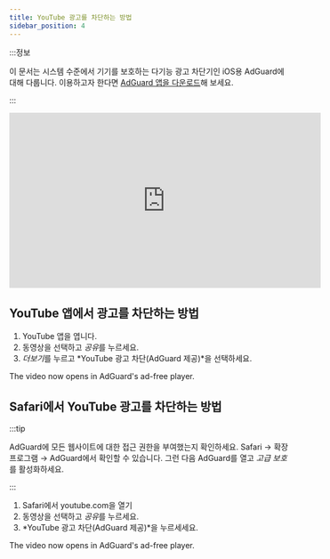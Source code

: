 ```yaml
---
title: YouTube 광고를 차단하는 방법
sidebar_position: 4
---
```


:::정보

이 문서는 시스템 수준에서 기기를 보호하는 다기능 광고 차단기인 iOS용 AdGuard에 대해 다룹니다. 이용하고자 한다면 [AdGuard 앱을 다운로드](https://agrd.io/download-kb-adblock)해 보세요.

:::  

<iframe width="560" height="315" class="youtube-video" src="https://www.youtube-nocookie.com/embed/YW9Ojcm1Gkg" title="YouTube 동영상 플레이어" frameborder="0" allow="accelerometer; autoplay; clipboard-write; encrypted-media; gyroscope; picture-in-picture" allowfullscreen></iframe>

## YouTube 앱에서 광고를 차단하는 방법

1. YouTube 앱을 엽니다.
1. 동영상을 선택하고 *공유*를 누르세요.
1. *더보기*를 누르고 *YouTube 광고 차단(AdGuard 제공)*을 선택하세요.

The video now opens in AdGuard's ad-free player.

## Safari에서 YouTube 광고를 차단하는 방법

:::tip

AdGuard에 모든 웹사이트에 대한 접근 권한을 부여했는지 확인하세요. Safari → 확장 프로그램 → AdGuard에서 확인할 수 있습니다. 그런 다음 AdGuard를 열고 *고급 보호*를 활성화하세요.

:::

1. Safari에서 youtube.com을 열기
1. 동영상을 선택하고 *공유*를 누르세요.
1. *YouTube 광고 차단(AdGuard 제공)*을 누르세세요.

The video now opens in AdGuard's ad-free player.
